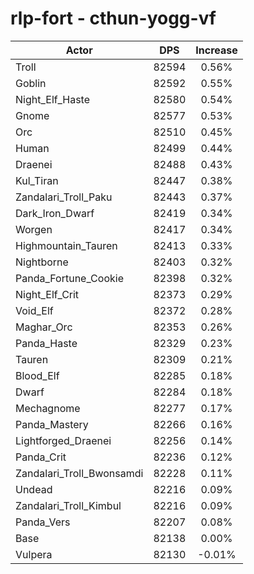 # rlp-fort - cthun-yogg-vf
| Actor | DPS | Increase |
|---|:---:|:---:|
|Troll|82594|0.56%|
|Goblin|82592|0.55%|
|Night_Elf_Haste|82580|0.54%|
|Gnome|82577|0.53%|
|Orc|82510|0.45%|
|Human|82499|0.44%|
|Draenei|82488|0.43%|
|Kul_Tiran|82447|0.38%|
|Zandalari_Troll_Paku|82443|0.37%|
|Dark_Iron_Dwarf|82419|0.34%|
|Worgen|82417|0.34%|
|Highmountain_Tauren|82413|0.33%|
|Nightborne|82403|0.32%|
|Panda_Fortune_Cookie|82398|0.32%|
|Night_Elf_Crit|82373|0.29%|
|Void_Elf|82372|0.28%|
|Maghar_Orc|82353|0.26%|
|Panda_Haste|82329|0.23%|
|Tauren|82309|0.21%|
|Blood_Elf|82285|0.18%|
|Dwarf|82284|0.18%|
|Mechagnome|82277|0.17%|
|Panda_Mastery|82266|0.16%|
|Lightforged_Draenei|82256|0.14%|
|Panda_Crit|82236|0.12%|
|Zandalari_Troll_Bwonsamdi|82228|0.11%|
|Undead|82216|0.09%|
|Zandalari_Troll_Kimbul|82216|0.09%|
|Panda_Vers|82207|0.08%|
|Base|82138|0.00%|
|Vulpera|82130|-0.01%|
